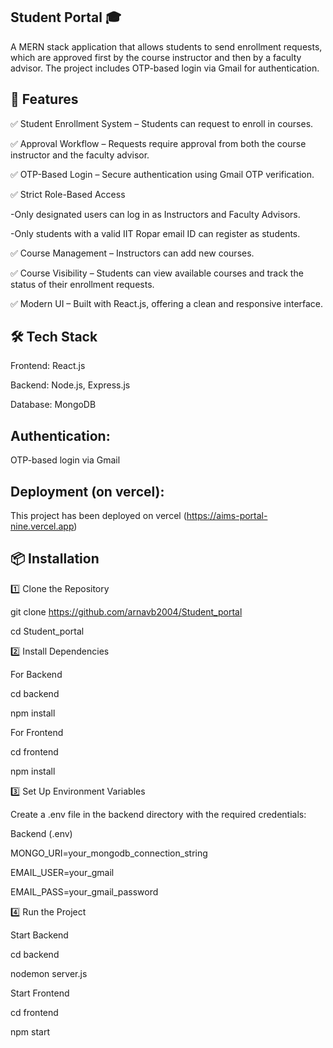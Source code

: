 
## **Student Portal 🎓**

A MERN stack application that allows students to send enrollment requests, which are approved first by the course instructor and then by a faculty advisor. The project includes OTP-based login via Gmail for authentication.

## **🚀 Features**

✅ Student Enrollment System – Students can request to enroll in courses.

✅ Approval Workflow – Requests require approval from both the course instructor and the faculty advisor.

✅ OTP-Based Login – Secure authentication using Gmail OTP verification.

✅ Strict Role-Based Access 

   -Only designated users can log in as Instructors and Faculty Advisors.
     
   -Only students with a valid IIT Ropar email ID can register as students.
     
✅ Course Management – Instructors can add new courses.

✅ Course Visibility – Students can view available courses and track the status of their enrollment requests.

✅ Modern UI – Built with React.js, offering a clean and responsive interface.

## **🛠️ Tech Stack**

Frontend: React.js

Backend: Node.js, Express.js

Database: MongoDB

## **Authentication**: 

OTP-based login via Gmail

## **Deployment** (on vercel):

This project has been deployed on vercel (https://aims-portal-nine.vercel.app)


## **📦 Installation**

1️⃣ Clone the Repository

git clone https://github.com/arnavb2004/Student_portal

cd Student_portal

2️⃣ Install Dependencies

For Backend

cd backend

npm install

For Frontend

cd frontend

npm install

3️⃣ Set Up Environment Variables

Create a .env file in the backend directory with the required credentials:

Backend (.env)

MONGO_URI=your_mongodb_connection_string

EMAIL_USER=your_gmail

EMAIL_PASS=your_gmail_password

4️⃣ Run the Project

Start Backend

cd backend

nodemon server.js

Start Frontend

cd frontend

npm start
